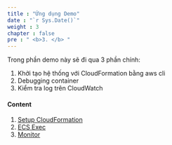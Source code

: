 ```yaml
---
title : "Ứng dụng Demo"
date : "`r Sys.Date()`"
weight : 3
chapter : false
pre : " <b>3. </b> "
---
```


Trong phần demo này sẽ đi qua 3 phần chính:

1. Khởi tạo hệ thống với CloudFormation bằng aws cli
2. Debugging container
3. Kiểm tra log trên CloudWatch

#### Content

1. [Setup CloudFormation](./3.1-run-cfn/)
2. [ECS Exec](./3.2-container-exec-cmd/)
3. [Monitor](./3.3-monitor/)
